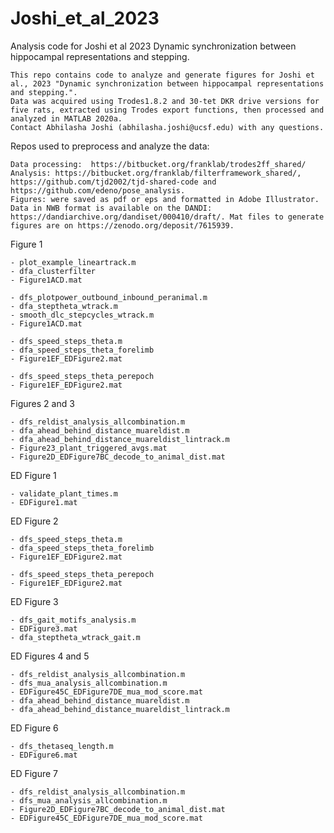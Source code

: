 # Joshi_et_al_2023
Analysis code for Joshi et al 2023 Dynamic synchronization between hippocampal representations and stepping.

	This repo contains code to analyze and generate figures for Joshi et al., 2023 "Dynamic synchronization between hippocampal representations and stepping.". 
    Data was acquired using Trodes1.8.2 and 30-tet DKR drive versions for five rats, extracted using Trodes export functions, then processed and analyzed in MATLAB 2020a.
    Contact Abhilasha Joshi (abhilasha.joshi@ucsf.edu) with any questions. 

Repos used to preprocess and analyze the data:

	Data processing:  https://bitbucket.org/franklab/trodes2ff_shared/ 
	Analysis: https://bitbucket.org/franklab/filterframework_shared/, https://github.com/tjd2002/tjd-shared-code and https://github.com/edeno/pose_analysis. 
	Figures: were saved as pdf or eps and formatted in Adobe Illustrator. 
	Data in NWB format is available on the DANDI: https://dandiarchive.org/dandiset/000410/draft/. Mat files to generate figures are on https://zenodo.org/deposit/7615939. 
 
Figure 1

	- plot_example_lineartrack.m
	- dfa_clusterfilter
	- Figure1ACD.mat

	- dfs_plotpower_outbound_inbound_peranimal.m
	- dfa_steptheta_wtrack.m
	- smooth_dlc_stepcycles_wtrack.m
	- Figure1ACD.mat

	- dfs_speed_steps_theta.m
	- dfa_speed_steps_theta_forelimb
	- Figure1EF_EDFigure2.mat

	- dfs_speed_steps_theta_perepoch
	- Figure1EF_EDFigure2.mat
	
Figures 2 and 3

	- dfs_reldist_analysis_allcombination.m
	- dfa_ahead_behind_distance_muareldist.m
	- dfa_ahead_behind_distance_muareldist_lintrack.m
	- Figure23_plant_triggered_avgs.mat
	- Figure2D_EDFigure7BC_decode_to_animal_dist.mat

ED Figure 1

	- validate_plant_times.m
	- EDFigure1.mat


ED Figure 2

	- dfs_speed_steps_theta.m
	- dfa_speed_steps_theta_forelimb
	- Figure1EF_EDFigure2.mat

	- dfs_speed_steps_theta_perepoch
	- Figure1EF_EDFigure2.mat

ED Figure 3

	- dfs_gait_motifs_analysis.m
	- EDFigure3.mat
	- dfa_steptheta_wtrack_gait.m

ED Figures 4 and 5

	- dfs_reldist_analysis_allcombination.m
	- dfs_mua_analysis_allcombination.m
	- EDFigure45C_EDFigure7DE_mua_mod_score.mat
	- dfa_ahead_behind_distance_muareldist.m
	- dfa_ahead_behind_distance_muareldist_lintrack.m

ED Figure 6

	- dfs_thetaseq_length.m
	- EDFigure6.mat

ED Figure 7

	- dfs_reldist_analysis_allcombination.m
	- dfs_mua_analysis_allcombination.m
	- Figure2D_EDFigure7BC_decode_to_animal_dist.mat
	- EDFigure45C_EDFigure7DE_mua_mod_score.mat
